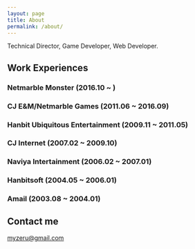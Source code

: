 ```yaml
---
layout: page
title: About
permalink: /about/
---
```


Technical Director, Game Developer, Web Developer.


## Work Experiences

### Netmarble Monster (2016.10 ~ )

### CJ E&M/Netmarble Games (2011.06 ~ 2016.09)

### Hanbit Ubiquitous Entertainment (2009.11 ~ 2011.05)

### CJ Internet (2007.02 ~ 2009.10)

### Naviya Intertainment (2006.02 ~ 2007.01)

### Hanbitsoft (2004.05 ~ 2006.01)

### Amail (2003.08 ~ 2004.01)

## Contact me

[myzeru@gmail.com](mailto:myzeru@gmail.com)